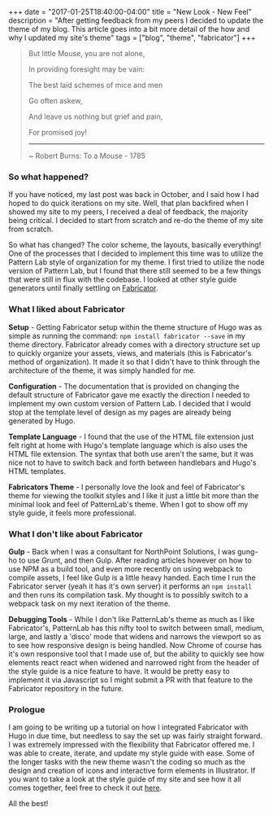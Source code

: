 +++
date = "2017-01-25T18:40:00-04:00"
title = "New Look - New Feel"
description = "After getting feedback from my peers I decided to update the theme of my blog. This article goes into a bit more detail of the how and why I updated my site's theme"
tags = ["blog", "theme", "fabricator"]
+++
> But little Mouse, you are not alone,
>
> In providing foresight may be vain:
>
> The best laid schemes of mice and men
>
> Go often askew,
>
> And leave us nothing but grief and pain,
>
> For promised joy!
> ***
> ~ Robert Burns: To a Mouse - 1785

### So what happened?

If you have noticed, my last post was back in October, and I said how I had hoped to do quick iterations on my site. Well, that plan backfired when I showed my site to my peers, I received a deal of feedback, the majority being critical. I decided to start from scratch and re-do the theme of my site from scratch.

So what has changed? The color scheme, the layouts, basically everything! One of the processes that I decided to implement this time was to utilize the Pattern Lab style of organization for my theme. I first tried to utilize the node version of Pattern Lab, but I found that there still seemed to be a few things that were still in flux with the codebase. I looked at other style guide generators until finally settling on [Fabricator](https://fbrctr.github.io/).

### What I liked about Fabricator

**Setup** - Getting Fabricator setup within the theme structure of Hugo was as simple as running the command: `npm install fabricator --save` in my theme directory. Fabricator already comes with a directory structure set up to quickly organize your assets, views, and materials (this is Fabricator's method of organization). It made it so that I didn't have to think through the architecture of the theme, it was simply handled for me.

**Configuration** - The documentation that is provided on changing the default structure of Fabricator gave me exactly the direction I needed to implement my own custom version of Pattern Lab. I decided that I would stop at the template level of design as my pages are already being generated by Hugo.

**Template Language** - I found that the use of the HTML file extension just felt right at home with Hugo's template language which is also uses the HTML file extension. The syntax that both use aren't the same, but it was nice not to have to switch back and forth between handlebars and Hugo's HTML templates.

**Fabricators Theme** - I personally love the look and feel of Fabricator's theme for viewing the toolkit styles and I like it just a little bit more than the minimal look and feel of PatternLab's theme. When I got to show off my style guide, it feels more professional.

### What I don't like about Fabricator

**Gulp** - Back when I was a consultant for NorthPoint Solutions, I was gung-ho to use Grunt, and then Gulp. After reading articles however on how to use NPM as a build tool, and even more recently on using webpack to compile assets, I feel like Gulp is a little heavy handed. Each time I run the Fabricator server (yeah it has it's own server) it performs an `npm install` and then runs its compilation task. My thought is to possibly switch to a webpack task on my next iteration of the theme.

**Debugging Tools** - While I don't like PatternLab's theme as much as I like Fabricator's, PatternLab has this nifty tool to switch between small, medium, large, and lastly a 'disco' mode that widens and narrows the viewport so as to see how responsive design is being handled. Now Chrome of course has it's own responsive tool that I made use of, but the ability to quickly see how elements react react when widened and narrowed right from the header of the style guide is a nice feature to have. It would be pretty easy to implement it via Javascript so I might submit a PR with that feature to the Fabricator repository in the future.

### Prologue

I am going to be writing up a tutorial on how I integrated Fabricator with Hugo in due time, but needless to say the set up was fairly straight forward. I was extremely impressed with the flexibility that Fabricator offered me. I was able to create, iterate, and update my style guide with ease. Some of the longer tasks with the new theme wasn't the coding so much as the design and creation of icons and interactive form elements in Illustrator. If you want to take a look at the style guide of my site and see how it all comes together, feel free to check it out [here](https://mealeyst.github.io/macromealey/styleguide).

All the best!
